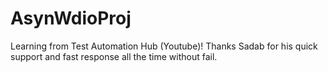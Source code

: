 # AsynWdioProj

Learning from Test Automation Hub (Youtube)!
Thanks Sadab for his quick support and fast response all the time without fail. 
